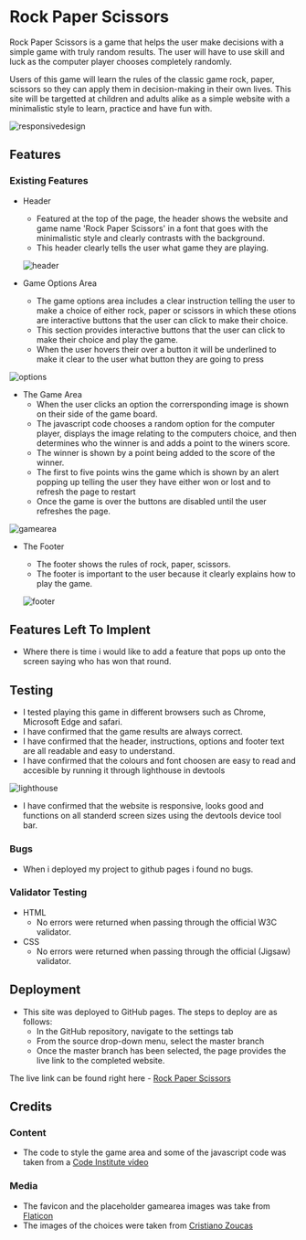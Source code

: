 # Rock Paper Scissors

Rock Paper Scissors is a game that helps the user make decisions with a simple game with truly random results. The user will have to use skill and luck as the computer player chooses completely randomly.

Users of this game will learn the rules of the classic game rock, paper, scissors so they can apply them in decision-making in their own lives. This site will be targetted at children and adults alike as a simple website with a minimalistic style to learn, practice and have fun with.

![responsivedesign](https://github.com/benbarker04/rock-paper-scissors/assets/131170958/f33e8396-cefe-4a09-bc3e-c111911ede2a)

## Features

### Existing Features

- Header
   - Featured at the top of the page, the header shows the website and game name 'Rock Paper Scissors' in a font that goes with the minimalistic style and clearly contrasts with the background.
   - This header clearly tells the user what game they are playing.

   ![header](https://github.com/benbarker04/rock-paper-scissors/assets/131170958/66e7fce7-fbe7-4dff-9097-c267e2aac2ee)

- Game Options Area
   - The game options area includes a clear instruction telling the user to make a choice of either rock, paper or scissors in which these otions are interactive buttons that the user can click to make their choice.
   - This section provides interactive buttons that the user can click to make their choice and play the game.
   - When the user hovers their over a button it will be underlined to make it clear to the user what button they are going to press
 
![options](https://github.com/benbarker04/rock-paper-scissors/assets/131170958/57bdc132-cf3b-48c7-99db-b94cbb2c30c0)

- The Game Area
   - When the user clicks an option the corrersponding image is shown on their side of the game board.
   - The javascript code chooses a random option for the computer player, displays the image relating to the computers choice, and then determines who the winner is and adds a point to the winers score.
   - The winner is shown by a point being added to the score of the winner.
   - The first to five points wins the game which is shown by an alert popping up telling the user they have either won or lost and to refresh the page to restart
   - Once the game is over the buttons are disabled until the user refreshes the page.
 
 ![gamearea](https://github.com/benbarker04/rock-paper-scissors/assets/131170958/8c65bc61-0903-4002-bf02-93ddaa79c446)

- The Footer
   - The footer shows the rules of rock, paper, scissors.
   - The footer is important to the user because it clearly explains how to play the game.
 
  ![footer](https://github.com/benbarker04/rock-paper-scissors/assets/131170958/475a9c43-0c07-4b19-9939-c76eabc31fc7)

## Features Left To Implent

- Where there is time i would like to add a feature that pops up onto the screen saying who has won that round.

## Testing

- I tested playing this game in different browsers such as Chrome, Microsoft Edge and safari.
- I have confirmed that the game results are always correct.
- I have confirmed that the header, instructions, options and footer text are all readable and easy to understand.
- I have confirmed that the colours and font choosen are easy to read and accesible by running it through lighthouse in devtools 

![lighthouse](https://github.com/benbarker04/rock-paper-scissors/assets/131170958/348af1bf-f37b-4462-9a09-0793b039eadd)
- I have confirmed that the website is responsive, looks good and functions on all standerd screen sizes using the devtools device tool bar.

### Bugs

- When i deployed my project to github pages i found no bugs.

### Validator Testing

- HTML
   - No errors were returned when passing through the official W3C validator.
- CSS
   - No errors were returned when passing through the official (Jigsaw) validator.
 
## Deployment

- This site was deployed to GitHub pages. The steps to deploy are as follows:
    - In the GitHub repository, navigate to the settings tab
    - From the source drop-down menu, select the master branch
    - Once the master branch has been selected, the page provides the live link to the completed website.

The live link can be found right here - [Rock Paper Scissors](https://benbarker04.github.io/rock-paper-scissors/)

## Credits

### Content 

- The code to style the game area and some of the javascript code was taken from a [Code Institute video](https://learn.codeinstitute.net/courses/course-v1:CodeInstitute+JSE_PAGPPF+2021_Q2/courseware/30137de05cd847d1a6b6d2c7338c4655/c3bd296fe9d643af86e76e830e1470dd/)

### Media

- The favicon and the placeholder gamearea images was take from [Flaticon](https://www.flaticon.com/free-icon/rock-paper-scissors_6793733)
- The images of the choices were taken from [Cristiano Zoucas](https://thenounproject.com/cristiano.zoucas/)
